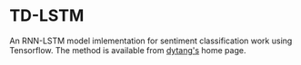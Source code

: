 # TD-LSTM
An RNN-LSTM model imlementation for sentiment classification work using Tensorflow.
The method is available from [dytang's](http://ir.hit.edu.cn/~dytang/) home page.
